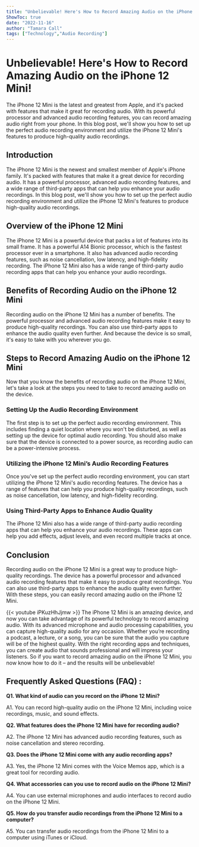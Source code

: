 ```yaml
---
title: "Unbelievable! Here's How to Record Amazing Audio on the iPhone 12 Mini!"
ShowToc: true 
date: "2022-11-16"
author: "Tamara Call" 
tags: ["Technology","Audio Recording"]
---
```

# Unbelievable! Here's How to Record Amazing Audio on the iPhone 12 Mini!

The iPhone 12 Mini is the latest and greatest from Apple, and it's packed with features that make it great for recording audio. With its powerful processor and advanced audio recording features, you can record amazing audio right from your phone. In this blog post, we'll show you how to set up the perfect audio recording environment and utilize the iPhone 12 Mini's features to produce high-quality audio recordings.

## Introduction

The iPhone 12 Mini is the newest and smallest member of Apple's iPhone family. It's packed with features that make it a great device for recording audio. It has a powerful processor, advanced audio recording features, and a wide range of third-party apps that can help you enhance your audio recordings. In this blog post, we'll show you how to set up the perfect audio recording environment and utilize the iPhone 12 Mini's features to produce high-quality audio recordings.

## Overview of the iPhone 12 Mini

The iPhone 12 Mini is a powerful device that packs a lot of features into its small frame. It has a powerful A14 Bionic processor, which is the fastest processor ever in a smartphone. It also has advanced audio recording features, such as noise cancellation, low latency, and high-fidelity recording. The iPhone 12 Mini also has a wide range of third-party audio recording apps that can help you enhance your audio recordings.

## Benefits of Recording Audio on the iPhone 12 Mini

Recording audio on the iPhone 12 Mini has a number of benefits. The powerful processor and advanced audio recording features make it easy to produce high-quality recordings. You can also use third-party apps to enhance the audio quality even further. And because the device is so small, it's easy to take with you wherever you go.

## Steps to Record Amazing Audio on the iPhone 12 Mini

Now that you know the benefits of recording audio on the iPhone 12 Mini, let's take a look at the steps you need to take to record amazing audio on the device.

### Setting Up the Audio Recording Environment

The first step is to set up the perfect audio recording environment. This includes finding a quiet location where you won't be disturbed, as well as setting up the device for optimal audio recording. You should also make sure that the device is connected to a power source, as recording audio can be a power-intensive process.

### Utilizing the iPhone 12 Mini’s Audio Recording Features

Once you've set up the perfect audio recording environment, you can start utilizing the iPhone 12 Mini's audio recording features. The device has a range of features that can help you produce high-quality recordings, such as noise cancellation, low latency, and high-fidelity recording.

### Using Third-Party Apps to Enhance Audio Quality

The iPhone 12 Mini also has a wide range of third-party audio recording apps that can help you enhance your audio recordings. These apps can help you add effects, adjust levels, and even record multiple tracks at once.

## Conclusion

Recording audio on the iPhone 12 Mini is a great way to produce high-quality recordings. The device has a powerful processor and advanced audio recording features that make it easy to produce great recordings. You can also use third-party apps to enhance the audio quality even further. With these steps, you can easily record amazing audio on the iPhone 12 Mini.

{{< youtube iPKuzHhJjmw >}} 
The iPhone 12 Mini is an amazing device, and now you can take advantage of its powerful technology to record amazing audio. With its advanced microphone and audio processing capabilities, you can capture high-quality audio for any occasion. Whether you’re recording a podcast, a lecture, or a song, you can be sure that the audio you capture will be of the highest quality. With the right recording apps and techniques, you can create audio that sounds professional and will impress your listeners. So if you want to record amazing audio on the iPhone 12 Mini, you now know how to do it – and the results will be unbelievable!

## Frequently Asked Questions (FAQ) :
**Q1. What kind of audio can you record on the iPhone 12 Mini?**

A1. You can record high-quality audio on the iPhone 12 Mini, including voice recordings, music, and sound effects.

**Q2. What features does the iPhone 12 Mini have for recording audio?**

A2. The iPhone 12 Mini has advanced audio recording features, such as noise cancellation and stereo recording. 

**Q3. Does the iPhone 12 Mini come with any audio recording apps?**

A3. Yes, the iPhone 12 Mini comes with the Voice Memos app, which is a great tool for recording audio. 

**Q4. What accessories can you use to record audio on the iPhone 12 Mini?**

A4. You can use external microphones and audio interfaces to record audio on the iPhone 12 Mini. 

**Q5. How do you transfer audio recordings from the iPhone 12 Mini to a computer?**

A5. You can transfer audio recordings from the iPhone 12 Mini to a computer using iTunes or iCloud.


